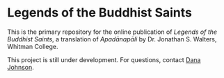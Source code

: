 # Legends of the Buddhist Saints

This is the primary repository for the online publication of *Legends of the Buddhist Saints*, a translation of *Apadānapāli* by Dr. Jonathan S. Walters, Whitman College.

This project is still under development. For questions, contact [Dana Johnson](mailto:dana@sloopcreative.com).
